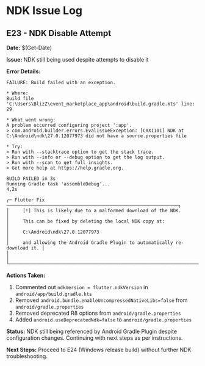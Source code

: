 # NDK Issue Log

## E23 - NDK Disable Attempt

**Date:** $(Get-Date)

**Issue:** NDK still being used despite attempts to disable it

**Error Details:**
```
FAILURE: Build failed with an exception.

* Where:
Build file 'C:\Users\BlizZ\event_marketplace_app\android\build.gradle.kts' line: 29

* What went wrong:
A problem occurred configuring project ':app'.
> com.android.builder.errors.EvalIssueException: [CXX1101] NDK at C:\Android\ndk\27.0.12077973 did not have a source.properties file

* Try:
> Run with --stacktrace option to get the stack trace.
> Run with --info or --debug option to get the log output.
> Run with --scan to get full insights.
> Get more help at https://help.gradle.org.

BUILD FAILED in 3s
Running Gradle task 'assembleDebug'...                              4,2s        

┌─ Flutter Fix ───────────────────────────────────────────────────────────────┐
│     [!] This is likely due to a malformed download of the NDK.              │ 
│     This can be fixed by deleting the local NDK copy at:                    │
│     C:\Android\ndk\27.0.12077973                                            │ 
│     and allowing the Android Gradle Plugin to automatically re-download it. │ 
│                                                                             │ 
└─────────────────────────────────────────────────────────────────────────────┘ 
```

**Actions Taken:**
1. Commented out `ndkVersion = flutter.ndkVersion` in `android/app/build.gradle.kts`
2. Removed `android.bundle.enableUncompressedNativeLibs=false` from `android/gradle.properties`
3. Removed deprecated R8 options from `android/gradle.properties`
4. Added `android.useDeprecatedNdk=false` to `android/gradle.properties`

**Status:** NDK still being referenced by Android Gradle Plugin despite configuration changes. Continuing with next steps as per instructions.

**Next Steps:** Proceed to E24 (Windows release build) without further NDK troubleshooting.
